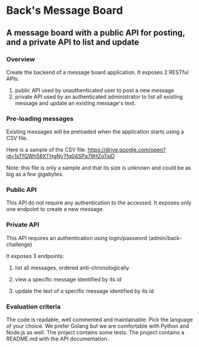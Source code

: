 # Back's Message Board

## A message board with a public API for posting, and a private API to list and update

### Overview

Create the backend of a message board application. It exposes 2 RESTful APIs: 

1. public API used by unauthenticated user to post a new message 
2. private API used by an authenticated administrator to list all existing message and update an existing message's text.

### Pre-loading messages

Existing messages will be preloaded when the application starts using a CSV file. 

Here is a sample of the CSV file: https://drive.google.com/open?id=1sTfQWh58XTHgNy7fq04SPa79HZoTsjD 

Note: this file is only a sample and that its size is unknown and could be as big as a few gigabytes.

### Public API

This API do not require any authentication to the accessed.
It exposes only one endpoint to create a new message.

### Private API

This API requires an authentication using login/password (admin/back-challenge)

It exposes 3 endpoints: 

1. list all messages, ordered anti-chronologically

2. view a specific message identified by its id

3. update the text of a specific message identified by its id

### Evaluation criteria 

The code is readable, well commented and maintainable. Pick the language of your choice. We prefer Golang but we are comfortable with Python and Node.js as well. The project contains some tests. The project contains a README.md with the API documentation.
